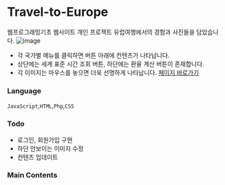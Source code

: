 # Travel-to-Europe

웹프로그래밍기초 웹사이트 개인 프로젝트
유럽여행에서의 경험과 사진들을 담았습니다.
![image](https://user-images.githubusercontent.com/60344240/110739790-33fdfd00-8275-11eb-9364-5efce3877b70.png)
- 각 국가별 메뉴를 클릭하면 버튼 아래에 컨텐츠가 나타납니다.
- 상단에는 세계 표준 시간 조회 버튼, 하단에는 환율 계산 버튼이 존재합니다.
- 각 이미지는 마우스를 놓으면 더욱 선명하게 나타납니다. 
[페이지 바로가기](http://mm.sookmyung.ac.kr/~it1814392/www_homepage/main.html)


### Language
`JavaScript`,`HTML`,`Php`,`CSS`

### Todo
- 로그인, 회원가입 구현
- 하단 안보이는 이미지 수정
- 컨텐츠 업데이트

### Main Contents
